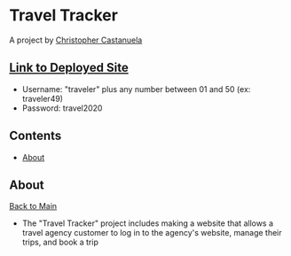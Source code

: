 <a name="mainContents"></a>
# Travel Tracker
A project by [Christopher Castanuela](https://github.com/Chriscastanuela?tab=repositories)<br>

## [Link to Deployed Site](https://chriscastanuela.github.io/cc-travel-tracker/)
* Username: "traveler" plus any number between 01 and 50 (ex: traveler49)
* Password: travel2020

## Contents 
* [About](#about)

## About 

<a name="about"></a>

[Back to Main](#mainContents)
<ul>
    <li>The "Travel Tracker" project includes making a website that allows a travel agency customer to log in to the agency's website, manage their trips, and book a trip</li>
</ul>

<!-- ## Deploying to GitHub Pages

_If you are finished with the functionality and testing of your project_, then you can consider deploying your project to the web! This way anyone can play it without cloning down your repo.

[GitHub Pages](https://pages.github.com/) is a great way to deploy your project to the web. Don't worry about this until your project is free of bugs and well tested!

If you _are_ done, you can follow [this procedure](./gh-pages-procedure.md) to get your project live on GitHub Pages. -->
